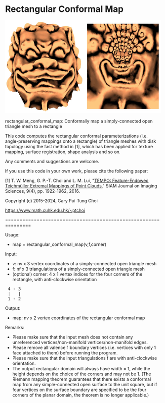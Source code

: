 # Rectangular Conformal Map

<img src = "https://github.com/garyptchoi/rectangular-conformal-map/blob/master/cover.jpg" height="300" />

rectangular_conformal_map: Conformally map a simply-connected open triangle mesh to a rectangle

This code computes the rectangular conformal parameterizations (i.e. angle-preserving mappings onto a rectangle) of triangle meshes with disk topology using the fast method in [1], which has been applied for texture mapping, surface registration, shape analysis and so on.

Any comments and suggestions are welcome. 

If you use this code in your own work, please cite the following paper:

[1] T. W. Meng, G. P.-T. Choi and L. M. Lui, 
    "[TEMPO: Feature-Endowed Teichmüller Extremal Mappings of Point Clouds.](https://doi.org/10.1137/15m1049117)"
    SIAM Journal on Imaging Sciences, 9(4), pp. 1922-1962, 2016.

Copyright (c) 2015-2024, Gary Pui-Tung Choi

https://www.math.cuhk.edu.hk/~ptchoi

===============================================================

Usage:
* map = rectangular_conformal_map(v,f,corner)


Input:
* v: nv x 3 vertex coordinates of a simply-connected open triangle mesh
* f: nf x 3 triangulations of a simply-connected open triangle mesh
* (optional) corner: 4 x 1 vertex indices for the four corners of the rectangle, with anti-clockwise orientation
<pre>
 4 - 3
 |   |
 1 - 2
</pre>

Output:
* map: nv x 2 vertex coordinates of the rectangular conformal map

Remarks:
* Please make sure that the input mesh does not contain any unreferenced vertices/non-manifold vertices/non-manifold edges.
* Please remove all valence 1 boundary vertices (i.e. vertices with only 1 face attached to them) before running the program.
* Please make sure that the input triangulations f are with anti-clockwise orientation.
* The output rectangular domain will always have width = 1, while the height depends on the choice of the corners and may not be 1.
   (The Riemann mapping theorem guarantees that there exists a conformal map from any simple-connected open surface to the unit square, but if four vertices on the surface boundary are specified to be the four corners of the planar domain, the theorem is no longer applicable.)
